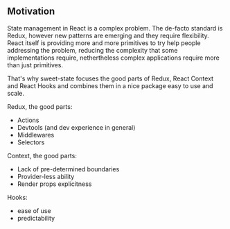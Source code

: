 ## Motivation

State management in React is a complex problem. The de-facto standard is Redux, however new patterns are emerging and they require flexibility. React itself is providing more and more primitives to try help people addressing the problem, reducing the complexity that some implementations require, nethertheless complex applications require more than just primitives.

That's why sweet-state focuses the good parts of Redux, React Context and React Hooks and combines them in a nice package easy to use and scale.

Redux, the good parts:

- Actions
- Devtools (and dev experience in general)
- Middlewares
- Selectors

Context, the good parts:

- Lack of pre-determined boundaries
- Provider-less ability
- Render props explicitness

Hooks:

- ease of use
- predictability
